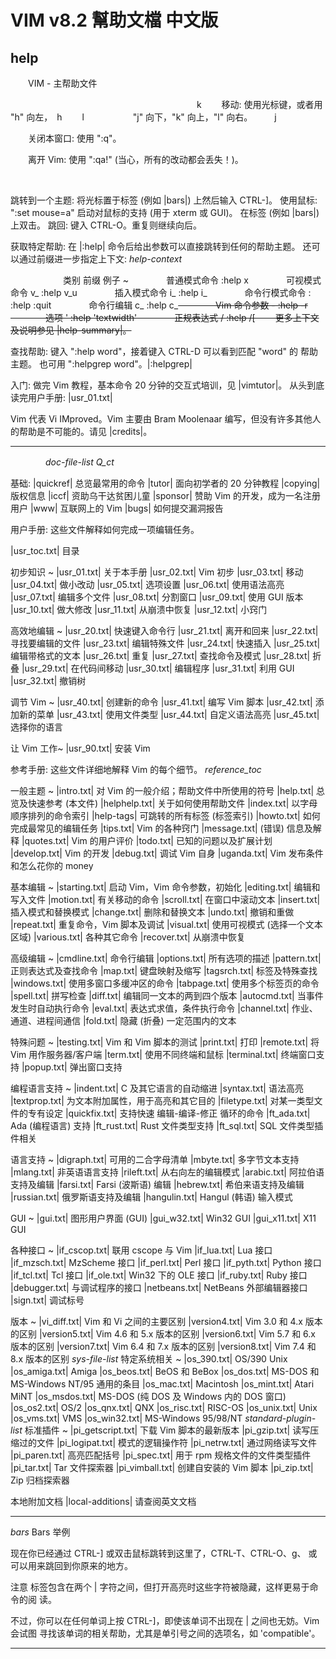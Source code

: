 # VIM v8.2 幫助文檔 中文版

## help

　　VIM - 主帮助文件

　　　　　　　　　　　　　　　　　　　　　 k
　　移动:  使用光标键，或者用 "h" 向左，　h　 　l
　　　　　 "j" 向下，"k" 向上，"l" 向右。　　　j

　　关闭本窗口:  使用 ":q<Enter>"。 

　　离开 Vim:  使用 ":qa!<Enter>" (当心，所有的改动都会丢失！)。                                                   

​     

   跳转到一个主题:  将光标置于标签 (例如 |bars|) 上然后输入 CTRL-]。
         使用鼠标:  ":set mouse=a" 启动对鼠标的支持 (用于 xterm 或 GUI)。
		    在标签 (例如 |bars|) 上双击。
             跳回:  键入 CTRL-O。重复则继续向后。

 获取特定帮助:  在 |:help| 命令后给出参数可以直接跳转到任何的帮助主题。
	    还可以通过前缀进一步指定上下文:            *help-context*

　　　　　　类别			前缀	   例子	~
　　　　普通模式命令			   :help x
　　　　可视模式命令		  v_	   :help v_u
　　　　插入模式命令		  i_	   :help i_<Esc>
　　　　命令行模式命令		  :	   :help :quit
　　　　命令行编辑		  c_	   :help c_<Del>
　　　　Vim 命令参数		  -	   :help -r
　　　　选项			  '	   :help 'textwidth'
　　　　正规表达式		  /	   :help /[
    　　更多上下文及说明参见 |help-summary|。


 查找帮助:  键入 ":help word"，接着键入 CTRL-D 可以看到匹配 "word" 的
	    帮助主题。
	    也可用 ":helpgrep word"。|:helpgrep|

 入门:  做完 Vim 教程，基本命令 20 分钟的交互式培训，见
    |vimtutor|。
    从头到底读完用户手册: |usr_01.txt|



Vim 代表 Vi IMproved。Vim 主要由 Bram Moolenaar 编写，但没有许多其他人的帮助是不可能的。请见 |credits|。

---

　　　　*doc-file-list* *Q_ct*

基础:
|quickref|	总览最常用的命令
|tutor|		面向初学者的 20 分钟教程
|copying|	版权信息
|iccf|		资助乌干达贫困儿童
|sponsor|	赞助 Vim 的开发，成为一名注册用户
|www|		互联网上的 Vim
|bugs|		如何提交漏洞报告

用户手册: 这些文件解释如何完成一项编辑任务。

|usr_toc.txt|	目录

初步知识 ~
|usr_01.txt|  关于本手册
|usr_02.txt|  Vim 初步
|usr_03.txt|  移动
|usr_04.txt|  做小改动
|usr_05.txt|  选项设置
|usr_06.txt|  使用语法高亮
|usr_07.txt|  编辑多个文件
|usr_08.txt|  分割窗口
|usr_09.txt|  使用 GUI 版本
|usr_10.txt|  做大修改
|usr_11.txt|  从崩溃中恢复
|usr_12.txt|  小窍门

高效地编辑 ~
|usr_20.txt|  快速键入命令行
|usr_21.txt|  离开和回来
|usr_22.txt|  寻找要编辑的文件
|usr_23.txt|  编辑特殊文件
|usr_24.txt|  快速插入
|usr_25.txt|  编辑带格式的文本
|usr_26.txt|  重复
|usr_27.txt|  查找命令及模式
|usr_28.txt|  折叠
|usr_29.txt|  在代码间移动
|usr_30.txt|  编辑程序
|usr_31.txt|  利用 GUI
|usr_32.txt|  撤销树

调节 Vim ~
|usr_40.txt|  创建新的命令
|usr_41.txt|  编写 Vim 脚本
|usr_42.txt|  添加新的菜单
|usr_43.txt|  使用文件类型
|usr_44.txt|  自定义语法高亮
|usr_45.txt|  选择你的语言

让 Vim 工作~
|usr_90.txt|  安装 Vim


参考手册: 这些文件详细地解释 Vim 的每个细节。			*reference_toc*

一般主题 ~
|intro.txt|	对 Vim 的一般介绍；帮助文件中所使用的符号
|help.txt|	总览及快速参考 (本文件)
|helphelp.txt|	关于如何使用帮助文件
|index.txt|	以字母顺序排列的命令索引
|help-tags|	可跳转的所有标签 (标签索引)
|howto.txt|	如何完成最常见的编辑任务
|tips.txt|	Vim 的各种窍门
|message.txt|	(错误) 信息及解释
|quotes.txt|	Vim 的用户评价
|todo.txt|	已知的问题以及扩展计划
|develop.txt|	Vim 的开发
|debug.txt|	调试 Vim 自身
|uganda.txt|	Vim 发布条件和怎么花你的 money

基本编辑 ~
|starting.txt|	启动 Vim，Vim 命令参数，初始化
|editing.txt|	编辑和写入文件
|motion.txt|	有关移动的命令
|scroll.txt|	在窗口中滚动文本
|insert.txt|	插入模式和替换模式
|change.txt|	删除和替换文本
|undo.txt|	撤销和重做
|repeat.txt|	重复命令，Vim 脚本及调试
|visual.txt|	使用可视模式 (选择一个文本区域)
|various.txt|	各种其它命令
|recover.txt|	从崩溃中恢复

高级编辑 ~
|cmdline.txt|	命令行编辑
|options.txt|	所有选项的描述
|pattern.txt|	正则表达式及查找命令
|map.txt|	键盘映射及缩写
|tagsrch.txt|	标签及特殊查找
|windows.txt|	使用多窗口多缓冲区的命令
|tabpage.txt|	使用多个标签页的命令
|spell.txt|	拼写检查
|diff.txt|	编辑同一文本的两到四个版本
|autocmd.txt|	当事件发生时自动执行命令
|eval.txt|	表达式求值，条件执行命令
|channel.txt|	作业、通道、进程间通信
|fold.txt|	隐藏 (折叠) 一定范围内的文本

特殊问题 ~
|testing.txt|	Vim 和 Vim 脚本的测试
|print.txt|	打印
|remote.txt|	将 Vim 用作服务器/客户端
|term.txt|	使用不同终端和鼠标
|terminal.txt|	终端窗口支持
|popup.txt|	弹出窗口支持

编程语言支持 ~
|indent.txt|	C 及其它语言的自动缩进
|syntax.txt|	语法高亮
|textprop.txt|	为文本附加属性，用于高亮和其它目的
|filetype.txt|	对某一类型文件的专有设定
|quickfix.txt|	支持快速 编辑-编译-修正 循环的命令
|ft_ada.txt|	Ada (编程语言) 支持
|ft_rust.txt|	Rust 文件类型支持
|ft_sql.txt|	SQL 文件类型插件相关

语言支持 ~
|digraph.txt|	可用的二合字母清单
|mbyte.txt|	多字节文本支持
|mlang.txt|	非英语语言支持
|rileft.txt|	从右向左的编辑模式
|arabic.txt|	阿拉伯语支持及编辑
|farsi.txt|	Farsi (波斯语) 编辑
|hebrew.txt|	希伯来语支持及编辑
|russian.txt|	俄罗斯语支持及编辑
|hangulin.txt|	Hangul (韩语) 输入模式

GUI ~
|gui.txt|	图形用户界面 (GUI)
|gui_w32.txt|	Win32 GUI
|gui_x11.txt|	X11 GUI

各种接口 ~
|if_cscop.txt|	联用 cscope 与 Vim
|if_lua.txt|	Lua 接口
|if_mzsch.txt|	MzScheme 接口
|if_perl.txt|	Perl 接口
|if_pyth.txt|	Python 接口
|if_tcl.txt|	Tcl 接口
|if_ole.txt|	Win32 下的 OLE 接口
|if_ruby.txt|	Ruby 接口
|debugger.txt|	与调试程序的接口
|netbeans.txt|	NetBeans 外部编辑器接口
|sign.txt|	调试标号

版本 ~
|vi_diff.txt|	Vim 和 Vi 之间的主要区别
|version4.txt|	Vim 3.0 和 4.x 版本的区别
|version5.txt|	Vim 4.6 和 5.x 版本的区别
|version6.txt|	Vim 5.7 和 6.x 版本的区别
|version7.txt|	Vim 6.4 和 7.x 版本的区别
|version8.txt|	Vim 7.4 和 8.x 版本的区别
						*sys-file-list*
特定系统相关 ~
|os_390.txt|	OS/390 Unix
|os_amiga.txt|	Amiga
|os_beos.txt|	BeOS 和 BeBox
|os_dos.txt|	MS-DOS 和 MS-Windows NT/95 通用的条目
|os_mac.txt|	Macintosh
|os_mint.txt|	Atari MiNT
|os_msdos.txt|	MS-DOS (纯 DOS 及 Windows 内的 DOS 窗口)
|os_os2.txt|	OS/2
|os_qnx.txt|	QNX
|os_risc.txt|	RISC-OS
|os_unix.txt|	Unix
|os_vms.txt|	VMS
|os_win32.txt|	MS-Windows 95/98/NT
					*standard-plugin-list*
标准插件 ~
|pi_getscript.txt| 下载 Vim 脚本的最新版本
|pi_gzip.txt|	 读写压缩过的文件
|pi_logipat.txt|   模式的逻辑操作符
|pi_netrw.txt|	 通过网络读写文件
|pi_paren.txt|	 高亮匹配括号
|pi_spec.txt|      用于 rpm 规格文件的文件类型插件
|pi_tar.txt|	 Tar 文件探索器
|pi_vimball.txt|   创建自安装的 Vim 脚本
|pi_zip.txt|	 Zip 归档探索器

本地附加文档
|local-additions|	请查阅英文文档

------------------------------------------------------------------------------
*bars*		Bars 举例

现在你已经通过 CTRL-] 或双击鼠标跳转到这里了，CTRL-T、CTRL-O、g<RightMouse>、
或 <C-RightMouse> 可以用来跳回到你原来的地方。

注意 标签包含在两个 | 字符之间，但打开高亮时这些字符被隐藏，这样更易于命令的阅
读。

不过，你可以在任何单词上按 CTRL-]，即使该单词不出现在 | 之间也无妨。Vim 会试图
寻找该单词的相关帮助，尤其是单引号之间的选项名，如 'compatible'。

------------------------------------------------------------------------------
